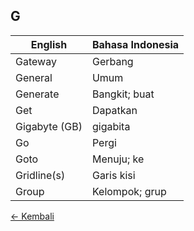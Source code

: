 ## G

| English           | Bahasa Indonesia		|
|-------------------|---------------------|
| Gateway           | Gerbang 				    |
| General 		      | Umum 					      |
| Generate 		      | Bangkit; buat 		  |
| Get 				      | Dapatkan 				    |
| Gigabyte (GB)     | gigabita            |
| Go 				        | Pergi 				      |
| Goto 				      | Menuju; ke 			    |
| Gridline(s)       | Garis kisi 			    |
| Group 			      | Kelompok; grup 		  |

[&larr; Kembali](../)

